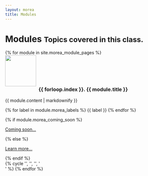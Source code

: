 ```yaml
---
layout: morea
title: Modules
---
```


<div class="container">
  <h1>Modules <small>Topics covered in this class.</small></h1>
  <div class="row">
     {% for module in site.morea_module_pages %}
        <div class="col-sm-3">
          <div class="thumbnail">
            <img src="{{ site.baseurl }}{{ module.morea_icon_url }}" width="100" class="img-circle img-responsive">
            <div class="caption">
              <h3 style="text-align: center; margin-top: 0">{{ forloop.index }}. {{ module.title }}</h3>
              {{ module.content | markdownify }}
              <p>
              {% for label in module.morea_labels %}
                <span class="badge">{{ label }}</span>
              {% endfor %}
              </p>
              {% if module.morea_coming_soon %}
                <p class="text-center"><a href="#" class="btn btn-default" role="button">Coming soon...</a></p>
              {% else %}
                <p class="text-center"><a href="{{ module.morea_id }}" class="btn btn-primary" role="button">Learn more...</a></p>
              {% endif %}
            </div>
          </div>
        </div>
       {% cycle '', '', '', '</div><div class="row">' %}
     {% endfor %}
  </div>
</div>



